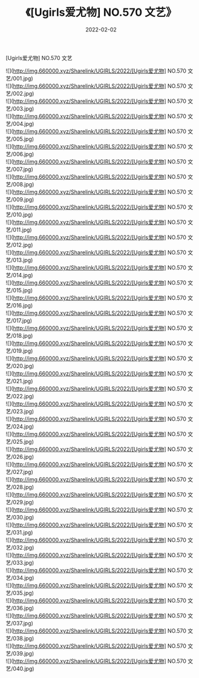 ﻿---
layout: post
title:  《[Ugirls爱尤物] NO.570 文艺》
date:   2022-02-02
img: http://img.660000.xyz/Sharelink/UGIRLS/2022/[Ugirls爱尤物] NO.570 文艺/000.jpg
categories: [美女, 清纯, 唯美]
---

[Ugirls爱尤物] NO.570 文艺

 ![](http://img.660000.xyz/Sharelink/UGIRLS/2022/[Ugirls爱尤物] NO.570 文艺/001.jpg) <br>![](http://img.660000.xyz/Sharelink/UGIRLS/2022/[Ugirls爱尤物] NO.570 文艺/002.jpg) <br>![](http://img.660000.xyz/Sharelink/UGIRLS/2022/[Ugirls爱尤物] NO.570 文艺/003.jpg) <br>![](http://img.660000.xyz/Sharelink/UGIRLS/2022/[Ugirls爱尤物] NO.570 文艺/004.jpg) <br>![](http://img.660000.xyz/Sharelink/UGIRLS/2022/[Ugirls爱尤物] NO.570 文艺/005.jpg) <br>![](http://img.660000.xyz/Sharelink/UGIRLS/2022/[Ugirls爱尤物] NO.570 文艺/006.jpg) <br>![](http://img.660000.xyz/Sharelink/UGIRLS/2022/[Ugirls爱尤物] NO.570 文艺/007.jpg) <br>![](http://img.660000.xyz/Sharelink/UGIRLS/2022/[Ugirls爱尤物] NO.570 文艺/008.jpg) <br>![](http://img.660000.xyz/Sharelink/UGIRLS/2022/[Ugirls爱尤物] NO.570 文艺/009.jpg) <br>![](http://img.660000.xyz/Sharelink/UGIRLS/2022/[Ugirls爱尤物] NO.570 文艺/010.jpg) <br>![](http://img.660000.xyz/Sharelink/UGIRLS/2022/[Ugirls爱尤物] NO.570 文艺/011.jpg) <br>![](http://img.660000.xyz/Sharelink/UGIRLS/2022/[Ugirls爱尤物] NO.570 文艺/012.jpg) <br>![](http://img.660000.xyz/Sharelink/UGIRLS/2022/[Ugirls爱尤物] NO.570 文艺/013.jpg) <br>![](http://img.660000.xyz/Sharelink/UGIRLS/2022/[Ugirls爱尤物] NO.570 文艺/014.jpg) <br>![](http://img.660000.xyz/Sharelink/UGIRLS/2022/[Ugirls爱尤物] NO.570 文艺/015.jpg) <br>![](http://img.660000.xyz/Sharelink/UGIRLS/2022/[Ugirls爱尤物] NO.570 文艺/016.jpg) <br>![](http://img.660000.xyz/Sharelink/UGIRLS/2022/[Ugirls爱尤物] NO.570 文艺/017.jpg) <br>![](http://img.660000.xyz/Sharelink/UGIRLS/2022/[Ugirls爱尤物] NO.570 文艺/018.jpg) <br>![](http://img.660000.xyz/Sharelink/UGIRLS/2022/[Ugirls爱尤物] NO.570 文艺/019.jpg) <br>![](http://img.660000.xyz/Sharelink/UGIRLS/2022/[Ugirls爱尤物] NO.570 文艺/020.jpg) <br>![](http://img.660000.xyz/Sharelink/UGIRLS/2022/[Ugirls爱尤物] NO.570 文艺/021.jpg) <br>![](http://img.660000.xyz/Sharelink/UGIRLS/2022/[Ugirls爱尤物] NO.570 文艺/022.jpg) <br>![](http://img.660000.xyz/Sharelink/UGIRLS/2022/[Ugirls爱尤物] NO.570 文艺/023.jpg) <br>![](http://img.660000.xyz/Sharelink/UGIRLS/2022/[Ugirls爱尤物] NO.570 文艺/024.jpg) <br>![](http://img.660000.xyz/Sharelink/UGIRLS/2022/[Ugirls爱尤物] NO.570 文艺/025.jpg) <br>![](http://img.660000.xyz/Sharelink/UGIRLS/2022/[Ugirls爱尤物] NO.570 文艺/026.jpg) <br>![](http://img.660000.xyz/Sharelink/UGIRLS/2022/[Ugirls爱尤物] NO.570 文艺/027.jpg) <br>![](http://img.660000.xyz/Sharelink/UGIRLS/2022/[Ugirls爱尤物] NO.570 文艺/028.jpg) <br>![](http://img.660000.xyz/Sharelink/UGIRLS/2022/[Ugirls爱尤物] NO.570 文艺/029.jpg) <br>![](http://img.660000.xyz/Sharelink/UGIRLS/2022/[Ugirls爱尤物] NO.570 文艺/030.jpg) <br>![](http://img.660000.xyz/Sharelink/UGIRLS/2022/[Ugirls爱尤物] NO.570 文艺/031.jpg) <br>![](http://img.660000.xyz/Sharelink/UGIRLS/2022/[Ugirls爱尤物] NO.570 文艺/032.jpg) <br>![](http://img.660000.xyz/Sharelink/UGIRLS/2022/[Ugirls爱尤物] NO.570 文艺/033.jpg) <br>![](http://img.660000.xyz/Sharelink/UGIRLS/2022/[Ugirls爱尤物] NO.570 文艺/034.jpg) <br>![](http://img.660000.xyz/Sharelink/UGIRLS/2022/[Ugirls爱尤物] NO.570 文艺/035.jpg) <br>![](http://img.660000.xyz/Sharelink/UGIRLS/2022/[Ugirls爱尤物] NO.570 文艺/036.jpg) <br>![](http://img.660000.xyz/Sharelink/UGIRLS/2022/[Ugirls爱尤物] NO.570 文艺/037.jpg) <br>![](http://img.660000.xyz/Sharelink/UGIRLS/2022/[Ugirls爱尤物] NO.570 文艺/038.jpg) <br>![](http://img.660000.xyz/Sharelink/UGIRLS/2022/[Ugirls爱尤物] NO.570 文艺/039.jpg) <br>![](http://img.660000.xyz/Sharelink/UGIRLS/2022/[Ugirls爱尤物] NO.570 文艺/040.jpg) <br>